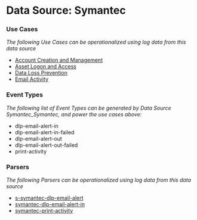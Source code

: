 Data Source: Symantec
=====================

### Use Cases

_The following Use Cases can be operationalized using log data from this data source_

* [Account Creation and Management](usecase_account_creation_and_management.md)
* [Asset Logon and Access](usecase_asset_logon_and_access.md)
* [Data Loss Prevention](usecase_data_loss_prevention.md)
* [Email Activity](usecase_email_activity.md)


### Event Types

_The following list of Event Types can be generated by Data Source Symantec_Symantec, and power the use cases above:_

- dlp-email-alert-in
- dlp-email-alert-in-failed
- dlp-email-alert-out
- dlp-email-alert-out-failed
- print-activity


### Parsers

_The following Parsers can be operationalized using log data from this data source_

* [s-symantec-dlp-email-alert](parserContent_s-symantec-dlp-email-alert.md)
* [symantec-dlp-email-alert-in](parserContent_symantec-dlp-email-alert-in.md)
* [symantec-print-activity](parserContent_symantec-print-activity.md)
